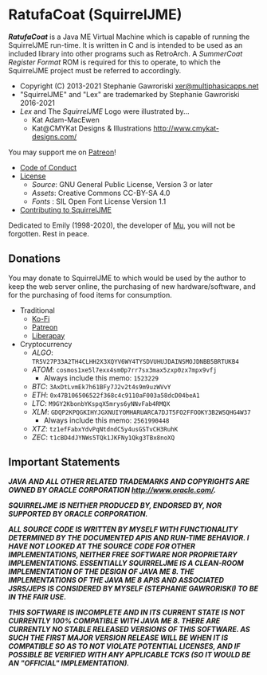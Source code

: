 # RatufaCoat (SquirrelJME)

***RatufaCoat*** is a Java ME Virtual Machine which is capable of running the
SquirrelJME run-time. It is written in C and is intended to be used as an
included library into other programs such as RetroArch. A _SummerCoat Register_
_Format_ ROM is required for this to operate, to which the SquirrelJME project
must be referred to accordingly.

 * Copyright (C) 2013-2021 Stephanie Gawroriski <xer@multiphasicapps.net>
 * "SquirrelJME" and "Lex" are trademarked by Stephanie Gawroriski 2016-2021
 * _Lex_ and The _SquirrelJME_ Logo were illustrated by...
   * Kat Adam-MacEwen
   * Kat@CMYKat Designs & Illustrations <http://www.cmykat-designs.com/>

You may support me on [Patreon](https://www.patreon.com/SquirrelJME)!

 * [Code of Conduct](code-of-conduct.mkd)
 * [License](license.mkd)
   * _Source_: GNU General Public License, Version 3 or later
   * _Assets_: Creative Commons CC-BY-SA 4.0
   * _Fonts_ : SIL Open Font License Version 1.1
 * [Contributing to SquirrelJME](contributing.mkd)

Dedicated to Emily (1998-2020), the developer of
[Mu](https://github.com/meepingsnesroms/Mu), you will not be forgotten.
Rest in peace.

## Donations

You may donate to SquirrelJME to which would be used by the author to keep the
web server online, the purchasing of new hardware/software, and for the
purchasing of food items for consumption.

 * Traditional
   * [Ko-Fi](http://ko-fi.com/xerthesquirrel)
   * [Patreon](https://www.patreon.com/SquirrelJME)
   * [Liberapay](https://liberapay.com/xershadowtail)
 * Cryptocurrency
   * _ALGO_: `TR5V27P33A2TH4CLHH2X3XQYV6WY4TYSDVUHUJDAINSMOJDNBB5BRTUKB4`
   * _ATOM_: `cosmos1xe5l7exx4sm0p7rr7sx3max5zxp0zx7mpx9vfj`
     * Always include this memo: `1523229`
   * _BTC_: `3AxDtLvmEk7h61BFy7J2v2t4s9m9uzWVvY`
   * _ETH_: `0x47B106506522f368c4c9110aF003a58dcD04beA1`
   * _LTC_: `M9GY2KbonbYKspqX5mrys6yNNvFab4RMQX`
   * _XLM_: `GDQP2KPQGKIHYJGXNUIYOMHARUARCA7DJT5FO2FFOOKY3B2WSQHG4W37`
     * Always include this memo: `2561990448`
   * _XTZ_: `tz1efFabxYdvPqNtdndC5y4usGSTvCH3RuhK`
   * _ZEC_: `t1cBD4dJYNWs5TQk1JKFNy1Qkg3TBx8noXQ`

## Important Statements

***JAVA AND ALL OTHER RELATED TRADEMARKS AND COPYRIGHTS ARE OWNED BY ORACLE
CORPORATION <http://www.oracle.com/>.***

***SQUIRRELJME IS NEITHER PRODUCED BY, ENDORSED BY, NOR SUPPORTED BY
_ORACLE CORPORATION_.***

***ALL SOURCE CODE IS WRITTEN BY MYSELF WITH FUNCTIONALITY DETERMINED BY THE
DOCUMENTED APIS AND RUN-TIME BEHAVIOR. I HAVE NOT LOOKED AT THE SOURCE CODE FOR
OTHER IMPLEMENTATIONS, NEITHER FREE SOFTWARE NOR PROPRIETARY IMPLEMENTATIONS.
ESSENTIALLY SQUIRRELJME IS A CLEAN-ROOM IMPLEMENTATION OF THE DESIGN OF JAVA
ME 8. THE IMPLEMENTATIONS OF THE JAVA ME 8 APIS AND ASSOCIATED JSRS/JEPS IS
CONSIDERED BY MYSELF (STEPHANIE GAWRORISKI) TO BE IN THE FAIR USE.***

***THIS SOFTWARE IS INCOMPLETE AND IN ITS CURRENT STATE IS NOT CURRENTLY
100% COMPATIBLE WITH JAVA ME 8. THERE ARE CURRENTLY NO STABLE RELEASED VERSIONS
OF THIS SOFTWARE. AS SUCH THE FIRST MAJOR VERSION RELEASE WILL BE WHEN IT IS
COMPATIBLE SO AS TO NOT VIOLATE POTENTIAL LICENSES, AND IF POSSIBLE BE VERIFIED
WITH ANY APPLICABLE TCKS (SO IT WOULD BE AN "OFFICIAL" IMPLEMENTATION).***
